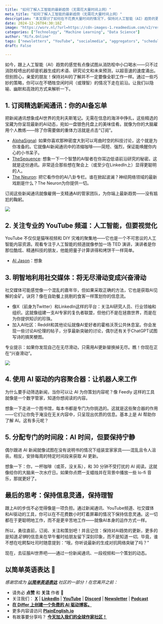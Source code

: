 ```yaml
---
title: "如何了解人工智能的最新趋势（无需花大量时间上网）"
meta_title: "如何了解人工智能的最新趋势（无需花大量时间上网）"
description: "本文探讨了如何在不花费大量时间的情况下，保持对人工智能（AI）趋势的更新。建议包括订阅精选新闻通讯、关注专业YouTube频道、利用社交媒体获取信息、使用AI驱动的内容聚合器，以及分配专门的时间段来阅读AI相关内容。这些策略旨在帮助读者高效获取最新AI动态，同时保持理智和轻松的心态。"
date: 2024-12-26T04:30:18Z
image: "https://wsrv.nl/?url=https://cdn-images-1.readmedium.com/v2/resize:fit:800/1*Rs_89rx4CHRtUxdDq2_gPg.png"
categories: ["Technology", "Machine Learning", "Data Science"]
author: "Rifx.Online"
tags: ["newsletters", "YouTube", "socialmedia", "aggregators", "schedules"]
draft: False

---
```




如今，跟上人工智能（AI）趋势的感觉有点像试图从消防栓中小口喝水——只不过消防栓喷出的却是机器生成的术语、研究论文和未来预测，以超音速的速度涌出。但别担心，亲爱的朋友！保持对AI的了解并不一定要像全职工作一样。通过一些巧妙的策略，你可以在不牺牲空闲时间（或理智）的情况下走在前沿。让我们以隐喻、幽默和高效的方式来解析一下。



## 1\. 订阅精选新闻通讯：你的AI备忘单

把新闻通讯想象成AI世界的克利夫斯笔记。无需在信息的海洋中挣扎，这些精选的宝藏为你呈现最新的AI动态，宛如一盘银色托盘上的美味佳肴。就像为你的大脑雇用个人教练——除了你需要做的重体力活就是点击“订阅”。

* [AlphaSignal](https://alphasignal.ai/): 如果你喜欢那种密度大到可以弯曲时空的科技讨论，这个就是为你准备的。它就像AI新闻通讯中的浓缩咖啡——简短、强烈，保证能唤醒你内心的小书呆子。
* [TheSequence](https://thesequence.substack.com/): 想象一下一个智慧的AI智者在你耳边低语前沿研究的秘密。这就是这份通讯。非常适合那些想在聚会上（或至少在LinkedIn上）显得更聪明的人。
* [The Neuron](https://www.theneurondaily.com/): 把它看作你的AI八卦专栏。谁在掀起波澜？神经网络领域的最新戏剧是什么？The Neuron为你提供一切。

订阅这些新闻通讯就像雇佣一支精通AI的管家团队，为你端上最新趋势——没有尴尬的鞠躬。

![](https://wsrv.nl/?url=https://cdn-images-1.readmedium.com/v2/resize:fit:800/1*8SFn8SUEhMDzH5sw7SdGgA.png)

## 2\. 关注专业的 YouTube 频道：人工智能，但要视觉化

YouTube 不仅仅是猫咪视频和 DIY 灾难的聚集地——它也是一个不可思议的人工智能内容资源。观看专注于人工智能的频道就像参加一场 TED 演讲，演讲者是你那位酷炫、精通科技的朋友，他能把量子计算讲得和烤饼干一样简单。

* [AI Jason](https://www.youtube.com/@AIJasonZ)：想象

## 3\. 明智地利用社交媒体：将无尽滑动变成兴奋滑动

社交媒体可能感觉像一个混乱的嘉年华，但如果采取正确的方法，它也是获取AI见解的金矿。诀窍？像在自助餐上挑剔的食客一样策划你的信息流。

* 像X（前身为Twitter）和LinkedIn这样的平台：关注AI研究人员、行业领袖和组织。这就像组建一支AI专家的复仇者联盟，但他们不是在拯救世界，而是在为你提供知识的珍珠。
* 加入AI社区：Reddit和其他论坛就像AI爱好者的霍格沃茨公共休息室。你会发现一些讨论AI伦理的帖子，分享最新突破的讨论，偶尔还有关于ChatGPT试图写诗的搞笑梗图。

专业提示：如果你发现自己在无尽滑动，只需用AI更新替换掉无尽。瞧！你现在正在“兴奋滑动”。

![](https://wsrv.nl/?url=https://cdn-images-1.readmedium.com/v2/resize:fit:800/1*496JOXkW8PwnxSS2Gz3gUg.png)

## 4\. 使用 AI 驱动的内容聚合器：让机器人来工作

为什么要手动筛选新闻，当你可以让 AI 为你策划内容呢？像 Feedly 这样的工具就像是一个数字管家，知道你想阅读的内容。

想象一下走进一个图书馆，每本书都是专门为你挑选的。这就是这些聚合器的作用——它们让你免于淹没在无关内容中，只呈现出优质的信息。基本上是 AI 帮助你了解 AI。这有多元呢？

## 5\. 分配专门的时间段：AI 时间，但要保持宁静

偶尔跟进 AI 新闻就像试图在没有说明书的情况下组装宜家家具——混乱且令人沮丧。相反，安排每周的特定时间段来获取 AI 更新。

想象一下：你，一杯咖啡（或茶，没关系），和 30 分钟不受打扰的 AI 阅读。这就像给你的大脑来一次水疗日。如果你点燃一支蜡烛并在背景中播放一些 lo-fi 音乐，那就更好了。

## 最后的思考：保持信息灵通，保持理智

跟上AI的步伐不必觉得像是一项负担。通过新闻通讯、YouTube频道、社交媒体和AI驱动的工具，你可以在不花费数小时盯着屏幕的情况下保持信息灵通。这一切都在于更聪明地工作，而不是更辛苦地工作——就像AI本身的运作方式一样。

所以，勇往直前，订阅、关注和策划吧！并且记住：保持对AI趋势的更新，更多的是知道*足够*的信息来在早午餐时给朋友留下深刻印象，而不是知道*一切*。毕竟，谁不想在吃鳄梨吐司时随意提到：“哦，你听说最新的生成对抗网络突破了吗？” 

现在，去征服AI世界吧——通过一份新闻通讯、一段视频和一个策划的动态。

## 以简单英语表达 🚀

*感谢您成为 [**以简单英语表达**](https://plainenglish.io/) 社区的一部分！在您离开之前：*

* 请务必 **点赞** 和 **关注** 作者 ️👏**️️**
* 关注我们： [**X**](https://x.com/inPlainEngHQ) \| [**LinkedIn**](https://www.linkedin.com/company/inplainenglish/) \| [**YouTube**](https://www.youtube.com/channel/UCtipWUghju290NWcn8jhyAw) \| [**Discord**](https://discord.gg/in-plain-english-709094664682340443) \| [**Newsletter**](https://newsletter.plainenglish.io/) \| [**Podcast**](https://open.spotify.com/show/7qxylRWKhvZwMz2WuEoua0)
* [**在 Differ 上创建一个免费的 AI 驱动博客。**](https://differ.blog/)
* 更多内容请访问 [**PlainEnglish.io**](https://plainenglish.io/)
* 有故事要分享吗？ [**今天加入我们的全球作家社区！**](https://formulatools.co/f/cJh1CStlo9jJmhIegBM9)


